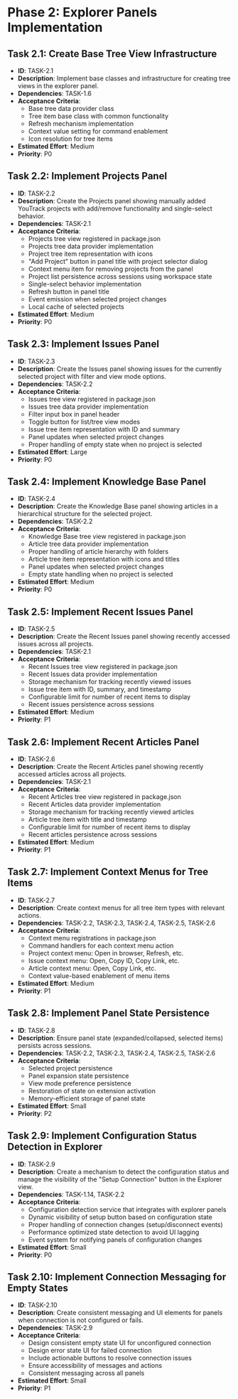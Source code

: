 # Phase 2: Explorer Panels Implementation

## Task 2.1: Create Base Tree View Infrastructure
- **ID**: TASK-2.1
- **Description**: Implement base classes and infrastructure for creating tree views in the explorer panel.
- **Dependencies**: TASK-1.6
- **Acceptance Criteria**:
  - Base tree data provider class
  - Tree item base class with common functionality
  - Refresh mechanism implementation
  - Context value setting for command enablement
  - Icon resolution for tree items
- **Estimated Effort**: Medium
- **Priority**: P0

## Task 2.2: Implement Projects Panel
- **ID**: TASK-2.2
- **Description**: Create the Projects panel showing manually added YouTrack projects with add/remove functionality and single-select behavior.
- **Dependencies**: TASK-2.1
- **Acceptance Criteria**:
  - Projects tree view registered in package.json
  - Projects tree data provider implementation
  - Project tree item representation with icons
  - "Add Project" button in panel title with project selector dialog
  - Context menu item for removing projects from the panel
  - Project list persistence across sessions using workspace state
  - Single-select behavior implementation
  - Refresh button in panel title
  - Event emission when selected project changes
  - Local cache of selected projects
- **Estimated Effort**: Medium
- **Priority**: P0

## Task 2.3: Implement Issues Panel
- **ID**: TASK-2.3
- **Description**: Create the Issues panel showing issues for the currently selected project with filter and view mode options.
- **Dependencies**: TASK-2.2
- **Acceptance Criteria**:
  - Issues tree view registered in package.json
  - Issues tree data provider implementation
  - Filter input box in panel header
  - Toggle button for list/tree view modes
  - Issue tree item representation with ID and summary
  - Panel updates when selected project changes
  - Proper handling of empty state when no project is selected
- **Estimated Effort**: Large
- **Priority**: P0

## Task 2.4: Implement Knowledge Base Panel
- **ID**: TASK-2.4
- **Description**: Create the Knowledge Base panel showing articles in a hierarchical structure for the selected project.
- **Dependencies**: TASK-2.2
- **Acceptance Criteria**:
  - Knowledge Base tree view registered in package.json
  - Article tree data provider implementation
  - Proper handling of article hierarchy with folders
  - Article tree item representation with icons and titles
  - Panel updates when selected project changes
  - Empty state handling when no project is selected
- **Estimated Effort**: Medium
- **Priority**: P0

## Task 2.5: Implement Recent Issues Panel
- **ID**: TASK-2.5
- **Description**: Create the Recent Issues panel showing recently accessed issues across all projects.
- **Dependencies**: TASK-2.1
- **Acceptance Criteria**:
  - Recent Issues tree view registered in package.json
  - Recent Issues data provider implementation
  - Storage mechanism for tracking recently viewed issues
  - Issue tree item with ID, summary, and timestamp
  - Configurable limit for number of recent items to display
  - Recent issues persistence across sessions
- **Estimated Effort**: Medium
- **Priority**: P1

## Task 2.6: Implement Recent Articles Panel
- **ID**: TASK-2.6
- **Description**: Create the Recent Articles panel showing recently accessed articles across all projects.
- **Dependencies**: TASK-2.1
- **Acceptance Criteria**:
  - Recent Articles tree view registered in package.json
  - Recent Articles data provider implementation
  - Storage mechanism for tracking recently viewed articles
  - Article tree item with title and timestamp
  - Configurable limit for number of recent items to display
  - Recent articles persistence across sessions
- **Estimated Effort**: Medium
- **Priority**: P1

## Task 2.7: Implement Context Menus for Tree Items
- **ID**: TASK-2.7
- **Description**: Create context menus for all tree item types with relevant actions.
- **Dependencies**: TASK-2.2, TASK-2.3, TASK-2.4, TASK-2.5, TASK-2.6
- **Acceptance Criteria**:
  - Context menu registrations in package.json
  - Command handlers for each context menu action
  - Project context menu: Open in browser, Refresh, etc.
  - Issue context menu: Open, Copy ID, Copy Link, etc.
  - Article context menu: Open, Copy Link, etc.
  - Context value-based enablement of menu items
- **Estimated Effort**: Medium
- **Priority**: P1

## Task 2.8: Implement Panel State Persistence
- **ID**: TASK-2.8
- **Description**: Ensure panel state (expanded/collapsed, selected items) persists across sessions.
- **Dependencies**: TASK-2.2, TASK-2.3, TASK-2.4, TASK-2.5, TASK-2.6
- **Acceptance Criteria**:
  - Selected project persistence
  - Panel expansion state persistence
  - View mode preference persistence
  - Restoration of state on extension activation
  - Memory-efficient storage of panel state
- **Estimated Effort**: Small
- **Priority**: P2

## Task 2.9: Implement Configuration Status Detection in Explorer
- **ID**: TASK-2.9
- **Description**: Create a mechanism to detect the configuration status and manage the visibility of the "Setup Connection" button in the Explorer view.
- **Dependencies**: TASK-1.14, TASK-2.2
- **Acceptance Criteria**:
  - Configuration detection service that integrates with explorer panels
  - Dynamic visibility of setup button based on configuration state
  - Proper handling of connection changes (setup/disconnect events)
  - Performance optimized state detection to avoid UI lagging
  - Event system for notifying panels of configuration changes
- **Estimated Effort**: Small
- **Priority**: P0

## Task 2.10: Implement Connection Messaging for Empty States
- **ID**: TASK-2.10
- **Description**: Create consistent messaging and UI elements for panels when connection is not configured or fails.
- **Dependencies**: TASK-2.9
- **Acceptance Criteria**:
  - Design consistent empty state UI for unconfigured connection
  - Design error state UI for failed connection
  - Include actionable buttons to resolve connection issues
  - Ensure accessibility of messages and actions
  - Consistent messaging across all panels
- **Estimated Effort**: Small
- **Priority**: P1
